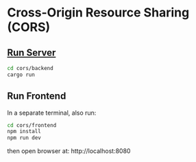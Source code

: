 # Cross-Origin Resource Sharing (CORS)

## [Run Server](backend/README.md)

```sh
cd cors/backend
cargo run
```

## Run Frontend

In a separate terminal, also run:

```sh
cd cors/frontend
npm install
npm run dev
```

then open browser at: http://localhost:8080
